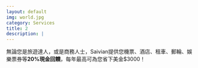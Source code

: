 ```yaml
---
layout: default
img: world.jpg
category: Services
title: 2
description: |
---
```

  無論您是旅遊達人，或是商務人士，Saivian提供您機票、酒店、租車、郵輪、娛樂票券等<strong>20%現金回饋</strong>，每年最高可為您省下美金$3000！
